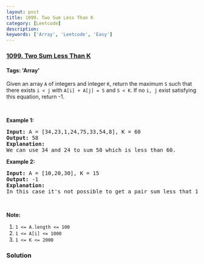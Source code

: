 ```yaml
---
layout: post
title: 1099. Two Sum Less Than K
category: [Leetcode]
description: 
keywords: ['Array', 'Leetcode', 'Easy']
---
```

### [1099. Two Sum Less Than K](https://leetcode.com/problems/two-sum-less-than-k)

#### Tags: 'Array'

<div class="content__u3I1 question-content__JfgR"><div><p>Given an array <code>A</code> of integers and integer <code>K</code>, return the maximum <code>S</code> such that there exists <code>i &lt; j</code> with <code>A[i] + A[j] = S</code> and <code>S &lt; K</code>. If no <code>i, j</code> exist satisfying this equation, return -1.</p>
<p> </p>
<p><strong>Example 1:</strong></p>
<pre><strong>Input: </strong>A = <span id="example-input-1-1">[34,23,1,24,75,33,54,8]</span>, K = <span id="example-input-1-2">60</span>
<strong>Output: </strong><span id="example-output-1">58</span>
<strong>Explanation: </strong>
We can use 34 and 24 to sum 58 which is less than 60.
</pre>
<p><strong>Example 2:</strong></p>
<pre><strong>Input: </strong>A = <span id="example-input-2-1">[10,20,30]</span>, K = <span id="example-input-2-2">15</span>
<strong>Output: </strong><span id="example-output-2">-1</span>
<strong>Explanation: </strong>
In this case it's not possible to get a pair sum less that 15.
</pre>
<p> </p>
<p><strong>Note:</strong></p>
<ol>
<li><code>1 &lt;= A.length &lt;= 100</code></li>
<li><code>1 &lt;= A[i] &lt;= 1000</code></li>
<li><code>1 &lt;= K &lt;= 2000</code></li>
</ol>
</div></div>

### Solution
